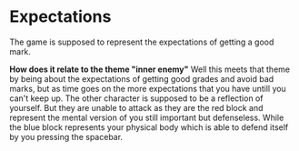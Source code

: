 # Expectations
The game is supposed to represent the expectations of getting a good mark.

**How does it relate to the theme "inner enemy"**
Well this meets that theme by being about the expectations of getting good grades and avoid bad marks, but as time goes on the more expectations that you have untill you can't keep up. The other character is supposed to be a reflection of yourself. But they are unable to attack as they are the red block and represent the mental version of you still important but defenseless. While the blue block represents your physical body which is able to defend itself by you pressing the spacebar.
